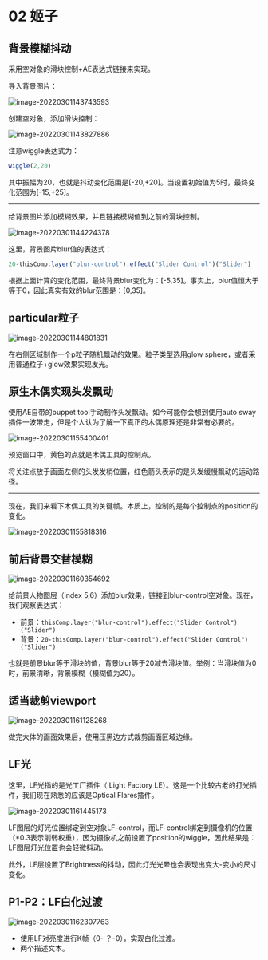 # 02 姬子

## 背景模糊抖动

采用空对象的滑块控制+AE表达式链接来实现。

导入背景图片：

![image-20220301143743593](assets/image-20220301143743593.png)

创建空对象，添加滑块控制：

![image-20220301143827886](assets/image-20220301143827886.png)

注意wiggle表达式为：

```js
wiggle(2,20)
```

其中振幅为20，也就是抖动变化范围是[-20,+20]。当设置初始值为5时，最终变化范围为[-15,+25]。

---

给背景图片添加模糊效果，并且链接模糊值到之前的滑块控制。

![image-20220301144224378](assets/image-20220301144224378.png)

这里，背景图片blur值的表达式：

```js
20-thisComp.layer("blur-control").effect("Slider Control")("Slider")
```

根据上面计算的变化范围，最终背景blur变化为：[-5,35]。事实上，blur值恒大于等于0，因此真实有效的blur范围是：[0,35]。



## particular粒子

![image-20220301144801831](assets/image-20220301144801831.png)

在右侧区域制作一个p粒子随机飘动的效果。粒子类型选用glow sphere，或者采用普通粒子+glow效果实现发光。



## 原生木偶实现头发飘动

使用AE自带的puppet tool手动制作头发飘动。如今可能你会想到使用auto sway插件一波带走，但是个人认为了解一下真正的木偶原理还是非常有必要的。

![image-20220301155400401](assets/image-20220301155400401.png)

预览窗口中，黄色的点就是木偶工具的控制点。

将关注点放于画面左侧的头发发梢位置，红色箭头表示的是头发缓慢飘动的运动路径。

---

现在，我们来看下木偶工具的关键帧。本质上，控制的是每个控制点的position的变化。

![image-20220301155818316](assets/image-20220301155818316.png)



## 前后背景交替模糊

![image-20220301160354692](assets/image-20220301160354692.png)

给前景人物图层（index 5,6）添加blur效果，链接到blur-control空对象。现在，我们观察表达式：

- 前景：`thisComp.layer("blur-control").effect("Slider Control")("Slider")`
- 背景：`20-thisComp.layer("blur-control").effect("Slider Control")("Slider")`

也就是前景blur等于滑块的值，背景blur等于20减去滑块值。举例：当滑块值为0时，前景清晰，背景模糊（模糊值为20）。



## 适当裁剪viewport

![image-20220301161128268](assets/image-20220301161128268.png)

做完大体的画面效果后，使用压黑边方式裁剪画面区域边缘。



## LF光

这里，LF光指的是光工厂插件（ Light Factory LE）。这是一个比较古老的打光插件，我们现在熟悉的应该是Optical Flares插件。

![image-20220301161445173](assets/image-20220301161445173.png)

LF图层的灯光位置绑定到空对象LF-control，而LF-control绑定到摄像机的位置（*0.3表示削弱权重），因为摄像机之前设置了position的wiggle，因此结果是：LF图层灯光位置也会轻微抖动。

此外，LF层设置了Brightness的抖动，因此灯光光晕也会表现出变大-变小的尺寸变化。



## P1-P2：LF白化过渡

![image-20220301162307763](assets/image-20220301162307763.png)

- 使用LF对亮度进行K帧（0- ？-0），实现白化过渡。
- 两个描述文本。

